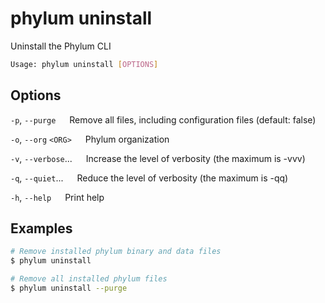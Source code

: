# phylum uninstall

Uninstall the Phylum CLI

```sh
Usage: phylum uninstall [OPTIONS]
```

## Options

`-p`, `--purge`
&emsp; Remove all files, including configuration files (default: false)

`-o`, `--org` `<ORG>`
&emsp; Phylum organization

`-v`, `--verbose`...
&emsp; Increase the level of verbosity (the maximum is -vvv)

`-q`, `--quiet`...
&emsp; Reduce the level of verbosity (the maximum is -qq)

`-h`, `--help`
&emsp; Print help

## Examples

```sh
# Remove installed phylum binary and data files
$ phylum uninstall

# Remove all installed phylum files
$ phylum uninstall --purge
```
